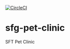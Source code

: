 [![CircleCI](https://circleci.com/gh/CMvvvt/sfg-pet-clinic/tree/master.svg?style=svg)](https://circleci.com/gh/CMvvvt/sfg-pet-clinic/tree/master)

# sfg-pet-clinic
SFT Pet Clinic
